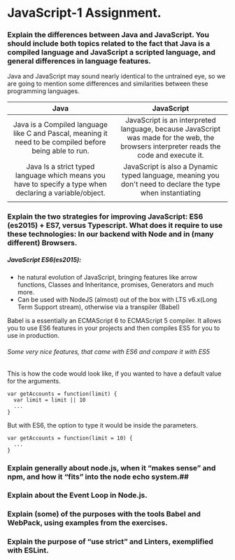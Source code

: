 # JavaScript-1 Assignment. #

### Explain the differences between Java and JavaScript. You should include both topics related to the fact that Java is a compiled language and JavaScript a scripted language, and general differences in language features. ##

Java and JavaScript may sound nearly identical to the untrained eye, so we are going to mention some differences and similarities between
these programming languages.

| Java | JavaScript |
|:----------------------------------------------------------------------------------------------------------:|:-----------------------------------------------------------------------------------------------------------------------------------------:|
| Java is a Compiled language like C  and Pascal, meaning it need to be  compiled before being able to run. | JavaScript is an interpreted language, because  JavaScript was made for the web, the browsers  interpreter reads the code and execute it. |
| Java Is a strict typed language  which means you have to specify a  type when declaring a variable/object. | JavaScript is also a Dynamic typed language, meaning you don't need to declare the type when instantiating |
|  |  |

### Explain the two strategies for improving JavaScript: ES6 (es2015) + ES7, versus Typescript. What does it require to use these technologies: In our backend with Node and in (many different) Browsers. ##

##### JavaScript ES6(es2015):

* he natural evolution of JavaScript, bringing features like arrow functions, Classes and Inheritance, promises, Generators and much more.
* Can be used with NodeJS (almost) out of the box with LTS v6.x(Long Term Support stream), otherwise via a transpiler (Babel)

Babel is a essentially an ECMAScript 6 to ECMAScript 5 compiler. It allows you to use ES6 features in your projects and then compiles ES5 for you to use in production.

###### Some very nice features, that came with ES6 and compare it with ES5

This is how the code would look like, if you wanted to have a default value for the arguments.
```
var getAccounts = function(limit) {
  var limit = limit || 10
  ...
}
```
But with ES6, the option to type it would be inside the parameters.
```
var getAccounts = function(limit = 10) {
  ...
}
```    
### Explain generally about node.js, when it “makes sense” and npm, and how it “fits” into the node echo system.##

### Explain about the Event Loop in Node.js. ##

### Explain (some) of the purposes with the tools Babel and WebPack, using  examples from the exercises. ##

### Explain the purpose of “use strict” and Linters, exemplified with ESLint. ##